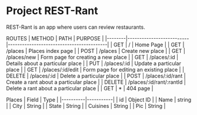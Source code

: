 # Project REST-Rant

REST-Rant is an app where users can review restaurants.


ROUTES
| METHOD | PATH                     | PURPOSE                                  |
|--------|--------------------------|------------------------------------------|
| GET    | /                        | Home Page                                |
| GET    | /places                  | Places index page                        |
| POST   | /places                  | Create new place                         |
| GET    | /places/new              | Form page for creating a new place       |
| GET    | /places/:id              | Details about a particular place         |
| PUT    | /places/:id              | Update a particular place                |
| GET    | /places/:id/edit         | Form page for editing an existing place  |
| DELETE | /places/:id              | Delete a particular place                |
| POST   | /places/:id/rant         | Create a rant about a particular place   |
| DELETE | /places/:id/rant/:rantId | Delete a rant about a particular place   |
| GET    | *                        | 404 page                                 |


Places
| Field    | Type      |
|----------|-----------|
| id       | Object ID |
| Name     | string    |
| City     | String    |
| State    | String    |
| Cuisines | String    |
| Pic      | String    |